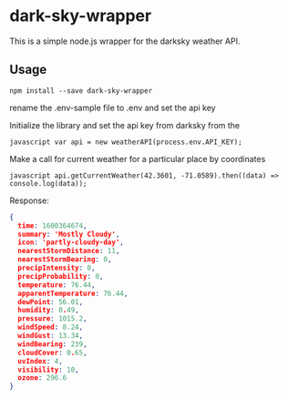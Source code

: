 # dark-sky-wrapper

This is a simple node.js wrapper for the darksky weather API.

## Usage

`npm install --save dark-sky-wrapper`

rename the .env-sample file to .env and set the api key

Initialize the library and set the api key from darksky from the

`javascript var api = new weatherAPI(process.env.API_KEY);`

Make a call for current weather for a particular place by coordinates

`javascript api.getCurrentWeather(42.3601, -71.0589).then((data) => console.log(data));`

Response:

```JSON
{
  time: 1600364674,
  summary: 'Mostly Cloudy',
  icon: 'partly-cloudy-day',
  nearestStormDistance: 11,
  nearestStormBearing: 0,
  precipIntensity: 0,
  precipProbability: 0,
  temperature: 76.44,
  apparentTemperature: 76.44,
  dewPoint: 56.01,
  humidity: 0.49,
  pressure: 1015.2,
  windSpeed: 8.24,
  windGust: 13.34,
  windBearing: 239,
  cloudCover: 0.65,
  uvIndex: 4,
  visibility: 10,
  ozone: 296.6
}
```
